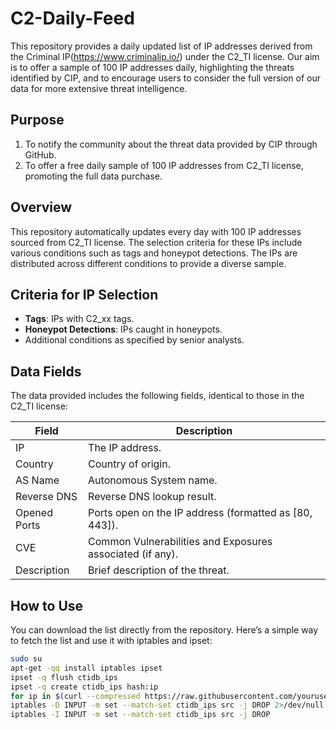 # C2-Daily-Feed

This repository provides a daily updated list of IP addresses derived from the Criminal IP(https://www.criminalip.io/) under the C2_TI license. Our aim is to offer a sample of 100 IP addresses daily, highlighting the threats identified by CIP, and to encourage users to consider the full version of our data for more extensive threat intelligence.

## Purpose
1. To notify the community about the threat data provided by CIP through GitHub.
2. To offer a free daily sample of 100 IP addresses from C2_TI license, promoting the full data purchase.

## Overview
This repository automatically updates every day with 100 IP addresses sourced from C2_TI license. The selection criteria for these IPs include various conditions such as tags and honeypot detections. The IPs are distributed across different conditions to provide a diverse sample.

## Criteria for IP Selection
- **Tags**: IPs with C2_xx tags.
- **Honeypot Detections**: IPs caught in honeypots.
- Additional conditions as specified by senior analysts.

## Data Fields
The data provided includes the following fields, identical to those in the C2_TI license:

| Field         | Description                                            |
|---------------|--------------------------------------------------------|
| IP            | The IP address.                                        |
| Country       | Country of origin.                                     |
| AS Name       | Autonomous System name.                                |
| Reverse DNS   | Reverse DNS lookup result.                             |
| Opened Ports  | Ports open on the IP address (formatted as [80, 443]). |
| CVE           | Common Vulnerabilities and Exposures associated (if any). |
| Description   | Brief description of the threat.                       |

## How to Use
You can download the list directly from the repository. Here’s a simple way to fetch the list and use it with iptables and ipset:

```sh
sudo su
apt-get -qq install iptables ipset
ipset -q flush ctidb_ips
ipset -q create ctidb_ips hash:ip
for ip in $(curl --compressed https://raw.githubusercontent.com/yourusername/CriminalIP-CTIDB-Feed/main/ipsum.txt 2>/dev/null); do ipset add ctidb_ips $ip; done
iptables -D INPUT -m set --match-set ctidb_ips src -j DROP 2>/dev/null
iptables -I INPUT -m set --match-set ctidb_ips src -j DROP
